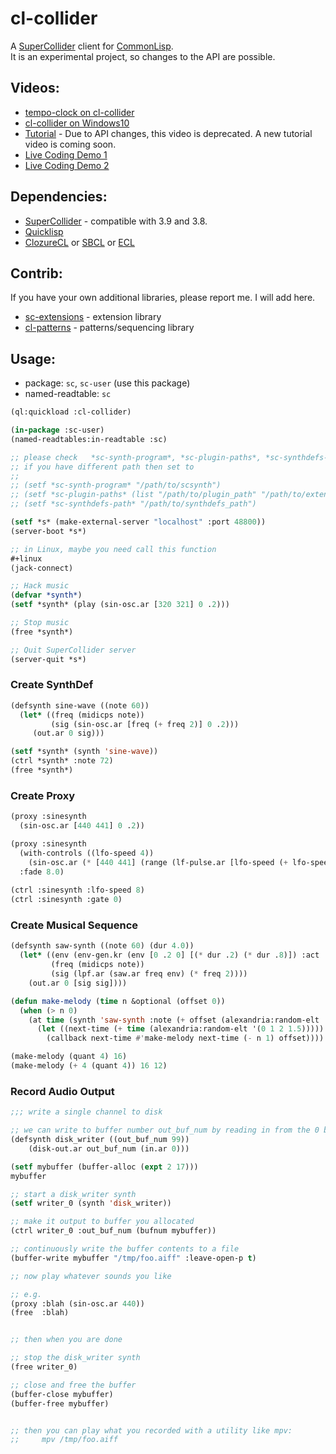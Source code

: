 # cl-collider

A <a href="http://supercollider.github.io/">SuperCollider</a> client for <a href="https://www.common-lisp.net/">CommonLisp</a>.  
It is an experimental project, so changes to the API are possible.

## Videos:
- [tempo-clock on cl-collider](https://youtu.be/3Lo7yyZcSzU)   
- [cl-collider on Windows10](https://youtu.be/pCEfV4jOdUA)  
- [Tutorial](https://www.youtube.com/watch?v=JivNMDUqNQc) - Due to API changes, this video is deprecated. A new tutorial video is coming soon.  
- [Live Coding Demo 1](https://www.youtube.com/watch?v=xzTH_ZqaFKI)  
- [Live Coding Demo 2](https://www.youtube.com/watch?v=pZyuHjztARY)  

## Dependencies:

- [SuperCollider](http://supercollider.github.io) - compatible with 3.9 and 3.8.
- [Quicklisp](http://www.quicklisp.org)
- [ClozureCL](http://www.clozure.com/clozurecl.html) or [SBCL](http://www.sbcl.org) or [ECL](https://common-lisp.net/project/ecl/)

## Contrib:
If you have your own additional libraries, please report me. I will add here.

- [sc-extensions](https://github.com/byulparan/sc-extensions) - extension library
- [cl-patterns](https://github.com/defaultxr/cl-patterns) - patterns/sequencing library

## Usage:
- package: `sc`, `sc-user` (use this package)
- named-readtable: `sc`

```cl
(ql:quickload :cl-collider)

(in-package :sc-user)
(named-readtables:in-readtable :sc)

;; please check   *sc-synth-program*, *sc-plugin-paths*, *sc-synthdefs-path*
;; if you have different path then set to
;;
;; (setf *sc-synth-program* "/path/to/scsynth")
;; (setf *sc-plugin-paths* (list "/path/to/plugin_path" "/path/to/extension_plugin_path"))
;; (setf *sc-synthdefs-path* "/path/to/synthdefs_path")

(setf *s* (make-external-server "localhost" :port 48800))
(server-boot *s*)

;; in Linux, maybe you need call this function
#+linux
(jack-connect)

;; Hack music
(defvar *synth*)
(setf *synth* (play (sin-osc.ar [320 321] 0 .2)))

;; Stop music
(free *synth*)

;; Quit SuperCollider server
(server-quit *s*)
```

### Create SynthDef
```cl
(defsynth sine-wave ((note 60))
  (let* ((freq (midicps note))
         (sig (sin-osc.ar [freq (+ freq 2)] 0 .2)))
     (out.ar 0 sig)))

(setf *synth* (synth 'sine-wave))
(ctrl *synth* :note 72)
(free *synth*)
```

### Create Proxy
```cl
(proxy :sinesynth
  (sin-osc.ar [440 441] 0 .2))

(proxy :sinesynth
  (with-controls ((lfo-speed 4))
    (sin-osc.ar (* [440 441] (range (lf-pulse.ar [lfo-speed (+ lfo-speed .2)]) 0 1)) 0 .2))
  :fade 8.0)
   
(ctrl :sinesynth :lfo-speed 8)
(ctrl :sinesynth :gate 0)
```
### Create Musical Sequence
```cl
(defsynth saw-synth ((note 60) (dur 4.0))
  (let* ((env (env-gen.kr (env [0 .2 0] [(* dur .2) (* dur .8)]) :act :free))
         (freq (midicps note))
    	 (sig (lpf.ar (saw.ar freq env) (* freq 2))))
	(out.ar 0 [sig sig])))

(defun make-melody (time n &optional (offset 0))
  (when (> n 0)
    (at time (synth 'saw-synth :note (+ offset (alexandria:random-elt '(62 65 69 72)))))
      (let ((next-time (+ time (alexandria:random-elt '(0 1 2 1.5)))))
        (callback next-time #'make-melody next-time (- n 1) offset))))

(make-melody (quant 4) 16)
(make-melody (+ 4 (quant 4)) 16 12)
```
### Record Audio Output
```cl
;;; write a single channel to disk

;; we can write to buffer number out_buf_num by reading in from the 0 bus
(defsynth disk_writer ((out_buf_num 99))
    (disk-out.ar out_buf_num (in.ar 0)))

(setf mybuffer (buffer-alloc (expt 2 17))) 
mybuffer

;; start a disk_writer synth
(setf writer_0 (synth 'disk_writer))

;; make it output to buffer you allocated
(ctrl writer_0 :out_buf_num (bufnum mybuffer))

;; continuously write the buffer contents to a file
(buffer-write mybuffer "/tmp/foo.aiff" :leave-open-p t)

;; now play whatever sounds you like

;; e.g.
(proxy :blah (sin-osc.ar 440))
(free  :blah)


;; then when you are done

;; stop the disk_writer synth
(free writer_0)

;; close and free the buffer
(buffer-close mybuffer)
(buffer-free mybuffer)


;; then you can play what you recorded with a utility like mpv:
;;     mpv /tmp/foo.aiff
```
